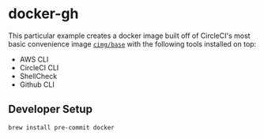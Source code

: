 # docker-gh

This particular example creates a docker image built off of CircleCI's most basic convenience image [`cimg/base`](https://hub.docker.com/r/cimg/base) with the following tools installed on top:

- AWS CLI
- CircleCI CLI
- ShellCheck
- Github CLI

## Developer Setup

```sh
brew install pre-commit docker
```
